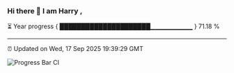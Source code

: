 ### Hi there 👋 I am Harry , 

⏳ Year progress { █████████████████████▁▁▁▁▁▁▁▁▁ } 71.18 %

---

⏰ Updated on Wed, 17 Sep 2025 19:39:29 GMT

![Progress Bar CI](https://github.com/duykhang68/duykhang68/workflows/Progress%20Bar%20CI/badge.svg)
